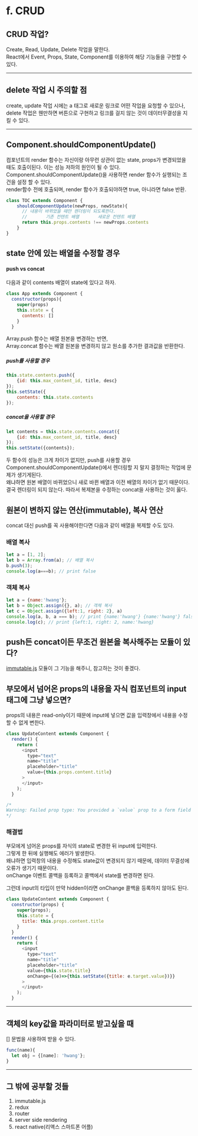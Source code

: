 # f. CRUD

## CRUD 작업?
Create, Read, Update, Delete 작업을 말한다.<br>
React에서 Event, Props, State, Component를 이용하여 해당 기능들을 구현할 수 있다.

<hr />

## delete 작업 시 주의할 점
create, update 작업 시에는 a 태그로 새로운 링크로
어떤 작업을 요청할 수 있으나, delete 작업은 웬만하면 버튼으로 구현하고 링크를 걸지 않는 것이 데이터무결성을 지킬 수 있다.

<hr />

## Component.shouldComponentUpdate()
컴포넌트의 render 함수는 자신이랑 아무런 상관이 없는 state, props가 변경되었을 때도
호출이된다. 이는 성능 저하의 원인이 될 수 있다.<br>
Component.shouldComponentUpdate()을 사용하면 render 함수가 실행되는 조건을 설정 할 수 있다.<br>
render함수 전에 호출되며, render 함수가 호출되야하면 true, 아니라면 false 반환.
```javascript
class TOC extends Component {
    shouldComponentUpdate(newProps, newState){
      // 내용이 바뀌었을 때만 렌더링이 되도록한다.
      //       기존 컨텐트 배열       새로운 컨텐트 배열
      return this.props.contents !== newProps.contents
    }
}
```

## state 안에 있는 배열을 수정할 경우

#### push vs concat

다음과 같이 contents 배열이 state에 있다고 하자.
```javascript
class App extends Component {
  constructor(props){
    super(props)
    this.state = {
      contents: []
    }
  }
```

Array.push 함수는 배열 원본을 변경하는 반면,<br>
Array.concat 함수는 배열 원본을 변경하지 않고 원소를 추가한 결과값을 반환한다.<br>
##### push를 사용할 경우

```javascript
this.state.contents.push({
    {id: this.max_content_id, title, desc}
});
this.setState({
    contents: this.state.contents
});
```

##### concat을 사용할 경우

```javascript
let contents = this.state.contents.concat({
    {id: this.max_content_id, title, desc}
});
this.setState({contents});
```

두 함수의 성능은 크게 차이가 없지만, push를 사용할 경우 Component.shouldComponentUpdate()에서
렌더링할 지 말지 결정하는 작업에 문제가 생기게된다.<br>
왜냐하면 원본 배열이 바뀌었으니 새로 바뀐 배열과 이전 배열의 차이가 없기 때문이다.<br>
결국 렌더링이 되지 않는다. 따라서 복제본을 수정하는 concat을 사용하는 것이 옳다.



## 원본이 변하지 않는 연산(immutable), 복사 연산
concat 대신 push를 꼭 사용해야한다면 다음과 같이 배열을 복제할 수도 있다.

### 배열 복사
```javascript
let a = [1, 2];
let b = Array.from(a); // 배열 복사
b.push(3);
console.log(a===b); // print false
```

### 객체 복사
```javascript
let a = {name:'hwang'};
let b = Object.assign({}, a); // 객체 복사
let c = Object.assign({left:1, right: 2}, a)
console.log(a, b, a === b); // print {name:'hwang'} {name:'hwang'} false
console.log(c); // print {left:1, right: 2, name:'hwang}
```

## push든 concat이든 무조건 원본을 복사해주는 모듈이 있다?
[immutable.js](https://github.com/immutable-js/immutable-js) 모듈이 그 기능을 해주니, 참고하는 것이 좋겠다.

## 부모에서 넘어온 props의 내용을 자식 컴포넌트의 input 태그에 그냥 넣으면?
props의 내용은 read-only이기 때문에 input에 넣으면 값을 입력창에서 내용을 수정할 수 없게 변한다.
```javascript
class UpdateContent extends Component {
  render() {
    return (
      <input
        type="text"
        name="title"
        placeholder="title"
        value={this.props.content.title}
      >
      </input>
    );
  }

/*
Warning: Failed prop type: You provided a `value` prop to a form field without an `onChange` handler. This will render a read-only field. If the field should be mutable use `defaultValue`. Otherwise, set either `onChange` or `readOnly`
*/
```

### 해결법
부모에게 넘어온 props를 자식의 state로 변경한 뒤 input에 입력한다.<br>
그렇게 한 뒤에 실행해도 에러가 발생한다.<br>
왜냐하면 입력창의 내용을 수정해도 state값이 변경되지 않기 때문에, 데이터 무결성에 오류가 생기기 때문이다.<br>
onChange 이벤트 콜백을 등록하고 콜백에서 state를 변경하면 된다.<br>

그런데 input의 타입이 만약 hidden이라면 onChange 콜백을 등록하지 않아도 된다.

```javascript
class UpdateContent extends Component {
  constructor(props) {
    super(props);
    this.state = {
      title: this.props.content.title
    }
  }
  render() {
    return (
      <input
        type="text"
        name="title"
        placeholder="title"
        value={this.state.title}
        onChange={(e)=>{this.setState({title: e.target.value})}}
      >
      </input>
    );
  }
```

<hr />

##  객체의 key값을 파라미터로 받고싶을 때
[] 문법을 사용하여 받을 수 있다.
```javascript
func(name){
  let obj = {[name]: 'hwang'};
}
```


<hr />

## 그 밖에 공부할 것들
1. immutable.js
2. redux
3. router
4. server side rendering
5. react native(리액스 스마트폰 어플)